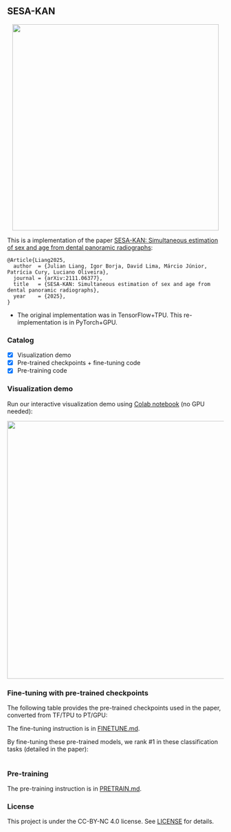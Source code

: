 ## SESA-KAN

<p align="center">
  <img src="https://user-images.githubusercontent.com/11435359/146857310-f258c86c-fde6-48e8-9cee-badd2b21bd2c.png" width="480">
</p>


This is a implementation of the paper [SESA-KAN: Simultaneous estimation of sex and age from dental panoramic radiographs](https://arxiv.org/abs/2111.06377):
```
@Article{Liang2025,
  author  = {Julian Liang, Igor Borja, David Lima, Márcio Júnior, Patrícia Cury, Luciano Oliveira},
  journal = {arXiv:2111.06377},
  title   = {SESA-KAN: Simultaneous estimation of sex and age from dental panoramic radiographs},
  year    = {2025},
}
```

* The original implementation was in TensorFlow+TPU. This re-implementation is in PyTorch+GPU.

### Catalog

- [x] Visualization demo
- [x] Pre-trained checkpoints + fine-tuning code
- [x] Pre-training code

### Visualization demo

Run our interactive visualization demo using [Colab notebook](https://colab.research.google.com/github/facebookresearch/mae/blob/main/demo/mae_visualize.ipynb) (no GPU needed):
<p align="center">
  <img src="https://user-images.githubusercontent.com/11435359/147859292-77341c70-2ed8-4703-b153-f505dcb6f2f8.png" width="600">
</p>

### Fine-tuning with pre-trained checkpoints

The following table provides the pre-trained checkpoints used in the paper, converted from TF/TPU to PT/GPU:
<table><tbody>

The fine-tuning instruction is in [FINETUNE.md](FINETUNE.md).

By fine-tuning these pre-trained models, we rank #1 in these classification tasks (detailed in the paper):
<table><tbody>


### Pre-training

The pre-training instruction is in [PRETRAIN.md](PRETRAIN.md).

### License

This project is under the CC-BY-NC 4.0 license. See [LICENSE](LICENSE) for details.
